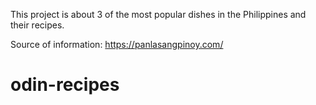 This project is about 3 of the most popular dishes in the Philippines and their recipes.

Source of information: https://panlasangpinoy.com/

# odin-recipes